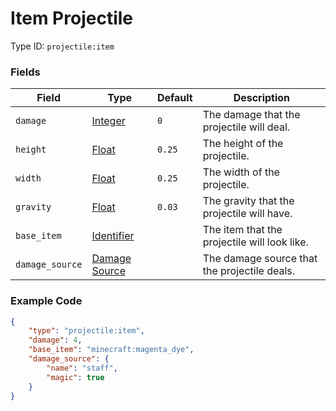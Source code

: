# Item Projectile

Type ID: `projectile:item`

### Fields

   Field   | Type | Default | Description
-----------|------|---------|-------------
`damage` | [Integer](data_types/integer.md) | `0` | The damage that the projectile will deal.
`height` | [Float](data_types/float.md) | `0.25` | The height of the projectile.
`width` | [Float](data_types/float.md) | `0.25` | The width of the projectile.
`gravity` | [Float](data_types/float.md) | `0.03` | The gravity that the projectile will have.
`base_item` | [Identifier](data_types/identifier.md) | | The item that the projectile will look like.
`damage_source` | [Damage Source](data_types/damage_source.md) | | The damage source that the projectile deals.

### Example Code

```json
{
	"type": "projectile:item",
	"damage": 4,
	"base_item": "minecraft:magenta_dye",
	"damage_source": {
		"name": "staff",
		"magic": true
	}
}
```
